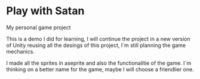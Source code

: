 # Play with Satan
My personal game project

This is a demo I did for learning, I will continue the project in a new version of Unity reusing all the desings of this project, I´m still planning the game mechanics.

I made all the sprites in aseprite and also the functionalitie of the game. I´m thinking on a better name for the game, maybe I will choose a friendlier one.


